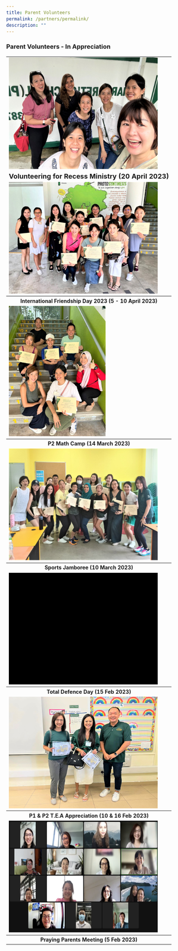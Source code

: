 ```yaml
---
title: Parent Volunteers
permalink: /partners/permalink/
description: ""
---
```

### Parent Volunteers - In Appreciation


<table>
	<tbody>
	<tr>
	<td><img src="/images/Parent%20Volunteers/volunteering%20for%20recess%20ministry%2020%20april%202023.jpg" alt="volunteer recess ministry pv" style="width:400px;height:300px;"></td>
</tr>
	<tr height="20 px">
	<td><center><font size="4"><b>Volunteering for Recess Ministry (20 April 2023) </b></font></center></td> 
</tr>
			<tr>
	<td><img src="/images/Parent%20Volunteers/international%20friendship%20day%20pv%202023.jpeg" alt="ifd pv" style="width:400px;height:300px;"></td>
</tr>
	<tr>
	<th><center>International Friendship Day 2023 (5 - 10 April 2023) </center></th> 
</tr>
<tr>
	<td><img src="/images/Parent%20Volunteers/p2%20math%20camp%20pv%202023.jpeg" alt="p2 math camp pv" style="width:260px;height:350px;"></td>
</tr>
	<tr>
	<th><center>P2 Math Camp (14 March 2023) </center></th> 
</tr>
	<tr>
	<td><img src="/images/Parent%20Volunteers/sports%20jamboree%20pv%202023.jpeg" alt="sports jamboree pv" style="width:400px;height:300px;"></td>
</tr>
	<tr>
	<th><center>Sports Jamboree (10 March 2023) </center></th> 
</tr>
		<tr>
	<td><img src="/images/Parent%20Volunteers/total%20defence%20day%20pv%202023.gif" alt="tdd pv" style="width:400px;height:300px;"></td>
</tr>
	<tr>
	<th><center>Total Defence Day (15 Feb 2023) </center></th> 
</tr>
				<tr>
	<td><img src="/images/Parent%20Volunteers/p1_p2%20tea%20appreciation%20pv%202023.jpeg" alt="p1 p2 tea pv" style="width:400px;height:300px;"></td>
</tr>
	<tr>
	<th><center>P1 &amp; P2 T.E.A Appreciation (10 &amp; 16 Feb 2023) </center></th> 
</tr>
						<tr>
	<td><img src="/images/Parent%20Volunteers/praying%20parents%20meeting%205%20feb%202023.jpeg" alt="praying parents meeting pv" style="width:400px;height:300px;"></td>
</tr>
	<tr>
	<th><center>Praying Parents Meeting (5 Feb 2023) </center></th> 
</tr>
	</tbody></table>